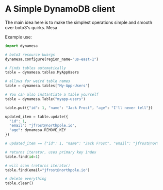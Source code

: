 # A Simple DynamoDB client

The main idea here is to make the simplest operations simple and smooth over boto3's quirks. Mesa

Example use:

```python
import dynamesa

# boto3 resource kwargs
dynamesa.configure(region_name="us-east-1")

# Finds tables automatically
table = dynamesa.tables.MyAppUsers

# allows for weird table names
table = dynamesa.tables["My-App-Users"]

# You can also instantiate a table yourself
table = dynamesa.Table("myapp-users")

table.put({"id": 1, "name": "Jack Frost", "age": "I'll never tell"})

updated_item = table.update({
  "id": 1,
  "email": "jfrost@northpole.io",
  "age": dynamesa.REMOVE_KEY
})

# updated_item == {"id": 1, "name": "Jack Frost", "email": "jfrost@northpole.io"}

# returns iterator, uses primary key index
table.find(id=1)

# will scan (returns iterator)
table.find(email="jfrost@northpole.io")

# delete everything
table.clear()
```